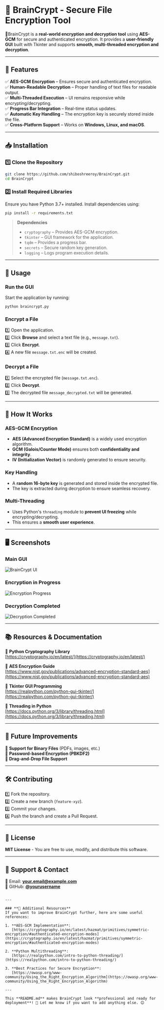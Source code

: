 
# 🔐 BrainCrypt - Secure File Encryption Tool

🔐BrainCrypt is a **real-world encryption and decryption tool** using **AES-GCM** for secure and authenticated encryption. It provides a **user-friendly GUI** built with Tkinter and supports **smooth, multi-threaded encryption and decryption**.

---

## 🚀 Features

✅ **AES-GCM Encryption** – Ensures secure and authenticated encryption.  
✅ **Human-Readable Decryption** – Proper handling of text files for readable output.  
✅ **Multi-Threaded Execution** – UI remains responsive while encrypting/decrypting.  
✅ **Progress Bar Integration** – Real-time status updates.  
✅ **Automatic Key Handling** – The encryption key is securely stored inside the file.  
✅ **Cross-Platform Support** – Works on **Windows, Linux, and macOS**.

---

## 📥 Installation

### 1️⃣ **Clone the Repository**
```sh
git clone https://github.com/shiboshreeroy/BrainCrypt.git
cd BrainCrypt
```

### 2️⃣ **Install Required Libraries**
Ensure you have Python 3.7+ installed. Install dependencies using:
```sh
pip install -r requirements.txt
```

> **Dependencies**
> - `cryptography` – Provides AES-GCM encryption.
> - `tkinter` – GUI framework for the application.
> - `tqdm` – Provides a progress bar.
> - `secrets` – Secure random key generation.
> - `logging` – Logs program execution details.

---

## 🎯 Usage

### **Run the GUI**
Start the application by running:
```sh
python braincrypt.py
```

### **Encrypt a File**
1️⃣ Open the application.  
2️⃣ Click **Browse** and select a text file (e.g., `message.txt`).  
3️⃣ Click **Encrypt**.  
4️⃣ A new file `message.txt.enc` will be created.

### **Decrypt a File**
1️⃣ Select the encrypted file (`message.txt.enc`).  
2️⃣ Click **Decrypt**.  
3️⃣ The decrypted file `message_decrypted.txt` will be generated.

---

## 🔧 How It Works

### **AES-GCM Encryption**
- **AES (Advanced Encryption Standard)** is a widely used encryption algorithm.
- **GCM (Galois/Counter Mode)** ensures both **confidentiality and integrity**.
- **IV (Initialization Vector)** is randomly generated to ensure security.

### **Key Handling**
- A **random 16-byte key** is generated and stored inside the encrypted file.
- The key is extracted during decryption to ensure seamless recovery.

### **Multi-Threading**
- Uses Python's `threading` module to **prevent UI freezing** while encrypting/decrypting.
- This ensures a **smooth user experience**.

---

## 🖥️ Screenshots

### **Main GUI**
![BrainCrypt UI](./demo/main.png)

### **Encryption in Progress**
![Encryption Progress](./demo/encryopt.png)

### **Decryption Completed**
![Decryption Completed](./demo/decrypt.png)

---

## 📚 Resources & Documentation

🔹 **Python Cryptography Library**  
   [https://cryptography.io/en/latest/](https://cryptography.io/en/latest/)  

🔹 **AES Encryption Guide**  
   [https://www.nist.gov/publications/advanced-encryption-standard-aes](https://www.nist.gov/publications/advanced-encryption-standard-aes)  

🔹 **Tkinter GUI Programming**  
   [https://realpython.com/python-gui-tkinter/](https://realpython.com/python-gui-tkinter/)  

🔹 **Threading in Python**  
   [https://docs.python.org/3/library/threading.html](https://docs.python.org/3/library/threading.html)  

---

## 📌 Future Improvements

🔹 **Support for Binary Files** (PDFs, images, etc.)  
🔹 **Password-based Encryption (PBKDF2)**  
🔹 **Drag-and-Drop File Support**  

---

## 🛠️ Contributing

1️⃣ Fork the repository.  
2️⃣ Create a new branch (`feature-xyz`).  
3️⃣ Commit your changes.  
4️⃣ Push the branch and create a Pull Request.

---

## 📝 License

**MIT License** - You are free to use, modify, and distribute this software.

---

## 💬 Support & Contact

📧 Email: **your.email@example.com**  
🐙 GitHub: **[@yourusername](https://github.com/yourusername)**  
```

---

### **🔹 Additional Resources**
If you want to improve BrainCrypt further, here are some useful references:

1. **AES-GCM Implementation**:  
   [https://cryptography.io/en/latest/hazmat/primitives/symmetric-encryption/#authenticated-encryption-modes](https://cryptography.io/en/latest/hazmat/primitives/symmetric-encryption/#authenticated-encryption-modes)

2. **Python Multithreading**:  
   [https://realpython.com/intro-to-python-threading/](https://realpython.com/intro-to-python-threading/)

3. **Best Practices for Secure Encryption**:  
   [https://owasp.org/www-community/Using_the_Right_Encryption_Algorithm](https://owasp.org/www-community/Using_the_Right_Encryption_Algorithm)

---

This **README.md** makes BrainCrypt look **professional and ready for deployment**! 🚀 Let me know if you want to add anything else. 😊